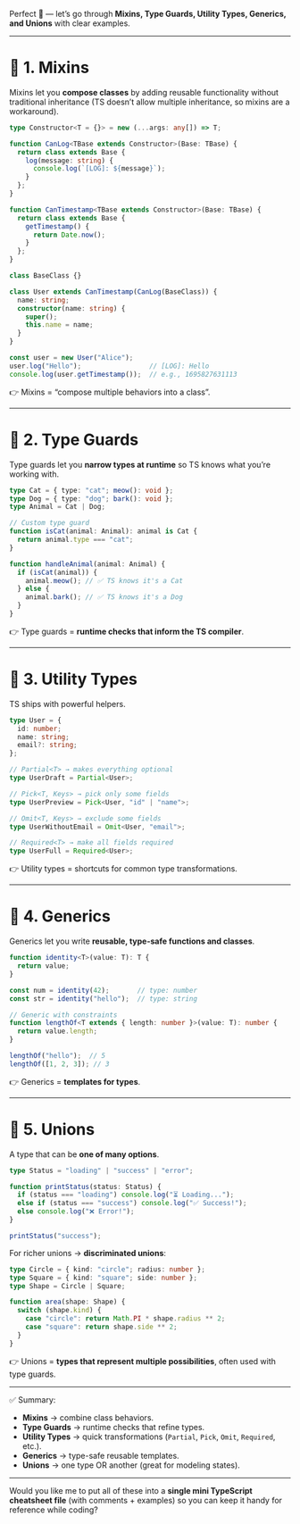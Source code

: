 Perfect 🚀 — let’s go through **Mixins, Type Guards, Utility Types, Generics, and Unions** with clear examples.

---

# 🔹 1. Mixins

Mixins let you **compose classes** by adding reusable functionality without traditional inheritance (TS doesn’t allow multiple inheritance, so mixins are a workaround).

```ts
type Constructor<T = {}> = new (...args: any[]) => T;

function CanLog<TBase extends Constructor>(Base: TBase) {
  return class extends Base {
    log(message: string) {
      console.log(`[LOG]: ${message}`);
    }
  };
}

function CanTimestamp<TBase extends Constructor>(Base: TBase) {
  return class extends Base {
    getTimestamp() {
      return Date.now();
    }
  };
}

class BaseClass {}

class User extends CanTimestamp(CanLog(BaseClass)) {
  name: string;
  constructor(name: string) {
    super();
    this.name = name;
  }
}

const user = new User("Alice");
user.log("Hello");                 // [LOG]: Hello
console.log(user.getTimestamp());  // e.g., 1695827631113
```

👉 Mixins = “compose multiple behaviors into a class”.

---

# 🔹 2. Type Guards

Type guards let you **narrow types at runtime** so TS knows what you’re working with.

```ts
type Cat = { type: "cat"; meow(): void };
type Dog = { type: "dog"; bark(): void };
type Animal = Cat | Dog;

// Custom type guard
function isCat(animal: Animal): animal is Cat {
  return animal.type === "cat";
}

function handleAnimal(animal: Animal) {
  if (isCat(animal)) {
    animal.meow(); // ✅ TS knows it's a Cat
  } else {
    animal.bark(); // ✅ TS knows it's a Dog
  }
}
```

👉 Type guards = **runtime checks that inform the TS compiler**.

---

# 🔹 3. Utility Types

TS ships with powerful helpers.

```ts
type User = {
  id: number;
  name: string;
  email?: string;
};

// Partial<T> → makes everything optional
type UserDraft = Partial<User>;

// Pick<T, Keys> → pick only some fields
type UserPreview = Pick<User, "id" | "name">;

// Omit<T, Keys> → exclude some fields
type UserWithoutEmail = Omit<User, "email">;

// Required<T> → make all fields required
type UserFull = Required<User>;
```

👉 Utility types = shortcuts for common type transformations.

---

# 🔹 4. Generics

Generics let you write **reusable, type-safe functions and classes**.

```ts
function identity<T>(value: T): T {
  return value;
}

const num = identity(42);       // type: number
const str = identity("hello");  // type: string

// Generic with constraints
function lengthOf<T extends { length: number }>(value: T): number {
  return value.length;
}

lengthOf("hello");  // 5
lengthOf([1, 2, 3]); // 3
```

👉 Generics = **templates for types**.

---

# 🔹 5. Unions

A type that can be **one of many options**.

```ts
type Status = "loading" | "success" | "error";

function printStatus(status: Status) {
  if (status === "loading") console.log("⏳ Loading...");
  else if (status === "success") console.log("✅ Success!");
  else console.log("❌ Error!");
}

printStatus("success");
```

For richer unions → **discriminated unions**:

```ts
type Circle = { kind: "circle"; radius: number };
type Square = { kind: "square"; side: number };
type Shape = Circle | Square;

function area(shape: Shape) {
  switch (shape.kind) {
    case "circle": return Math.PI * shape.radius ** 2;
    case "square": return shape.side ** 2;
  }
}
```

👉 Unions = **types that represent multiple possibilities**, often used with type guards.

---

✅ Summary:

* **Mixins** → combine class behaviors.
* **Type Guards** → runtime checks that refine types.
* **Utility Types** → quick transformations (`Partial`, `Pick`, `Omit`, `Required`, etc.).
* **Generics** → type-safe reusable templates.
* **Unions** → one type OR another (great for modeling states).

---

Would you like me to put all of these into a **single mini TypeScript cheatsheet file** (with comments + examples) so you can keep it handy for reference while coding?
